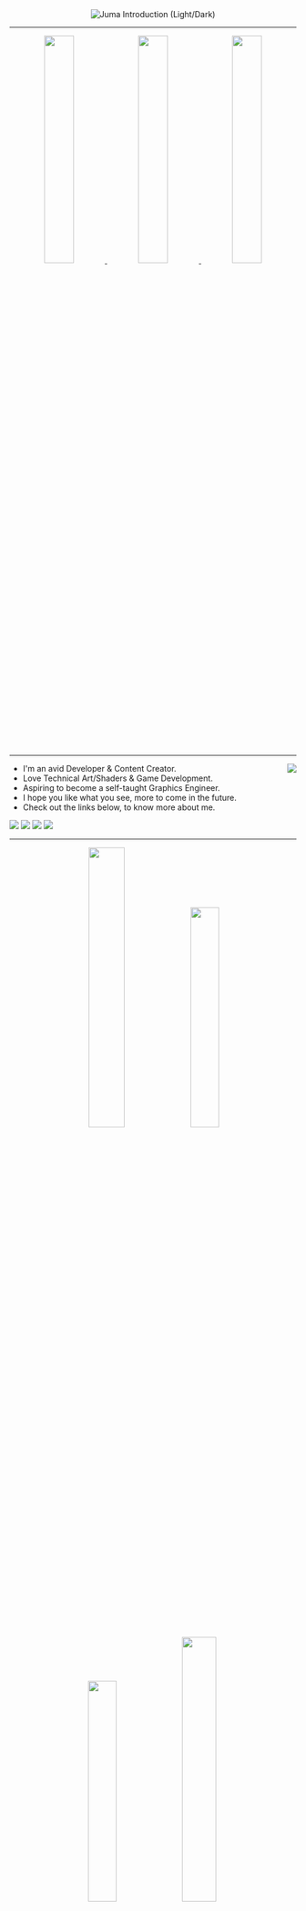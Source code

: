 <!--
<div align="center">
<h1 >
🌓 Hello! I'm Juma 🌗  
</h1>
### 2024
![1bbg](https://github.com/j-2k/j-2k/assets/52252068/c7ebc380-bbb5-472e-87be-7c79be40c741)
![1btbg](https://github.com/j-2k/j-2k/assets/52252068/29178bcb-166e-410d-8e09-be59bda130e6)
![1wbg](https://github.com/j-2k/j-2k/assets/52252068/ba327c3e-cade-45ca-834c-fd9af411560c)
![1wtbg](https://github.com/j-2k/j-2k/assets/52252068/5bc14ca3-a73f-45b9-a429-78e913860554)
![1btbg](https://github.com/j-2k/j-2k/assets/52252068/29178bcb-166e-410d-8e09-be59bda130e6)
<img src="https://github.com/j-2k/j-2k/assets/52252068/830600a9-4be4-4de7-ac1a-3e8ca0b02fce" width="20%"/><br>
-->

<div align="center">
<picture>
 <source media="(prefers-color-scheme: dark)" srcset="https://github.com/j-2k/j-2k/assets/52252068/ba86e8eb-81bf-480c-9b3b-aebe67a815f9">
 <img alt="Juma Introduction (Light/Dark)" src="https://github.com/j-2k/j-2k/assets/52252068/0d9d72d8-d371-455b-b965-ade67b0e4325">
</picture>
  
---
<!-- <h3>
2024
</h3> -->

<a href="https://www.shadertoy.com/view/lcsGDB"> <img src="Rainbow_Cubes.gif" width="32%"/> </a> <a href="https://www.shadertoy.com/view/lflGD2"> <img src="Kings_Reflection.gif" width="32%"/> </a> 
<a  href="https://www.shadertoy.com/view/lflGD2"> <img src="Kings_Reflection_Debug.gif" width="32%" height=""/> </a>  

</div>


---

<img align="right" src="https://github-readme-stats.vercel.app/api/top-langs/?username=j-2k&layout=compact&theme=highcontrast" />    

- I'm an avid Developer & Content Creator.
- Love Technical Art/Shaders & Game Development.
- Aspiring to become a self-taught Graphics Engineer.
- I hope you like what you see, more to come in the future.
- Check out the links below, to know more about me.

<div align="left"> 
  
[![](https://img.shields.io/badge/X-000000?style=for-the-badge&logo=x&logoColor=white)](https://www.x.com/jumaalremeithi)
[![](https://img.shields.io/badge/YouTube-FF0000?style=for-the-badge&logo=youtube&logoColor=white)](https://youtube.com/@jumaalremeithi)
[![](https://img.shields.io/badge/LinkedIn-0077B5?style=for-the-badge&logo=linkedin&logoColor=white)](https://www.linkedin.com/in/jumaalremeithi)
[![](https://img.shields.io/badge/Portfolio-255E63?style=for-the-badge&logo=About.me&logoColor=white)](https://j-2k.github.io)
</div>

---


<div align="center">
<!-- <h3>
2022 - 2023 
</h3> -->
<img width="35.5%" src="https://github.com/j-2k/j-2k2024/assets/52252068/6aa784a7-a43b-4e95-875a-376c76b86555">
<img width="31.5%" src="https://github.com/j-2k/j-2k2024/assets/52252068/91b150fd-8386-4584-aae7-505be130b9ed">
<img width="31.5%" src="https://github.com/j-2k/j-2k2024/assets/52252068/bd8d9013-d981-46a4-a8dd-7e664d5a8978">

<img src="https://github.com/j-2k/j-2k2024/assets/52252068/40e4c60d-9b65-4d8b-a112-41213fef8620" width="34.5%">
<img src="https://github.com/j-2k/j-2k2024/assets/52252068/1539f9df-c569-4aa5-87a9-4c0353b3b7d7" width="34%">
<img src="https://github.com/j-2k/j-2k2024/assets/52252068/64fe2e07-7c7b-4c4b-862b-0a6c3bc08582" width="29.5%">

<img src="https://github.com/j-2k/j-2k2024/assets/52252068/824cd178-beeb-419e-8cc2-84421901ad24" width="32.7%">
<img src="https://github.com/j-2k/j-2k2024/assets/52252068/ce1ca945-94f0-41e0-b235-8347cf2e0d4e" width="32.7%">
<img src="https://github.com/j-2k/j-2k2024/assets/52252068/3a2d5022-e448-4a50-891a-a28e88e6ef23" width="32.7%">

<img src="https://github.com/j-2k/j-2k2024/assets/52252068/1d80b1d9-c885-4233-963e-8b81055f32ba" width="24.4%">
<img src="https://github.com/j-2k/j-2k2024/assets/52252068/3b7ceed9-2eea-42ae-98a1-95423089b88b" width="31.4%">
<img src="https://github.com/j-2k/j-2k2024/assets/52252068/c654890b-162a-4fee-92b2-be2a49adcae8" width="23%">
<img src="https://github.com/j-2k/j-2k2024/assets/52252068/001cab65-4e6f-4cdd-8a72-37124e00394a" width="19.4%">
</div>

<img align="right" src="https://komarev.com/ghpvc/?username=j-2k&color=22ff22&style=flat&label=Views"/>
<p align="right"><sup><sub>⭐ 1,000 Views @ 12/10/23</sub></sup></p>
